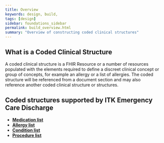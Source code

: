 ```yaml
---
title: Overview
keywords: design, build,
tags: [design]
sidebar: foundations_sidebar
permalink: build_overview.html
summary: "Overview of constructing coded clinical structures"
---
```



## What is a Coded Clinical Structure ##

A coded clinical structure is a FHIR Resource or a number of resources populated with the elements required to define a discreet clinical concept or group of concepts, for example an allergy or a list of allergies. The coded structure will be referenced from a document section and may also reference another coded clinical structure or structures. 

## Coded structures supported by ITK Emergency Care Discharge ##

- **[Medication list](build_medication_lists.html)**
- **[Allergy list](build_allergy_lists.html)**
- **[Condition list](build_conditions.html)**
- **[Procedure list](build_procedures.html)**



